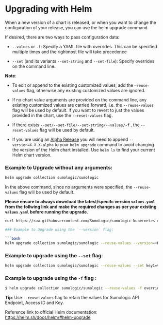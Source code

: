 
# Upgrading with Helm

When a new version of a chart is released, or when you want to change the configuration of your release, you can use the helm upgrade command.

If desired, there are two ways to pass configuration data:

- `--values` or `-f`: Specify a YAML file with overrides. This can be specified multiple times and the rightmost file will take precedence

- `--set` (and its variants `--set-string` and `--set-file`): Specify overrides on the command line.


**Note**:
- To edit or append to the existing customized values, add the `–reuse-values` flag, otherwise any existing customized values are ignored.

- If no chart value arguments are provided on the command line, any existing customized values are carried forward, i.e. the `--reuse-values` flag will be used by default. If you want to revert to just the values provided in the chart, use the `-–reset-values` flag.

- If there exists `--set/--set-file/--set-string/--values/-f` , the `--reset-values` flag will be used by default.

- If you are using an [Alpha Release](./Alpha_Release_Guide.md) you will need to append `--version=X.X.X-alpha` to your `helm upgrade` command to avoid changing the version of the Helm chart installed. Use `helm ls` to find your current Helm chart version.

### Example to Upgrade without any arguments:

```bash
helm upgrade collection sumologic/sumologic
```
In the above command, since no arguments were specified, the `--reuse-values` flag will be used by default.

**Please ensure to always download the latest/specifc version `values.yaml` from the follwing link and make the required changes as per your existing `values.yaml`  before running the upgrade.** 

```bash
curl https://raw.githubusercontent.com/SumoLogic/sumologic-kubernetes-collection/v0.14.0/deploy/helm/sumologic/values.yaml 

### Example to Upgrade using the `--version` flag:

```bash
helm upgrade collection sumologic/sumologic --reuse-values --version=<RELEASE-VERSION> -f values.yaml
```

### Example to upgrade using the `--set` flag:

```bash
helm upgrade collection sumologic/sumologic --reuse-values --set key1=val1, key2=val2
```

### Example to upgrade using the `-f` flag :  

```bash
$ helm upgrade collection sumologic/sumologic --reuse-values -f override.yaml
```

**Tip**: Use `--reuse-values` flag to retain the values for Sumologic API Endpoint, Access ID and Key.  

Reference link to official Helm documentation:  https://helm.sh/docs/helm/#helm-upgrade

